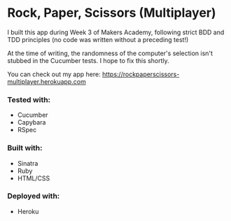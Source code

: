 # Rock, Paper, Scissors (Multiplayer)

I built this app during Week 3 of Makers Academy, following strict BDD and TDD principles (no code was written without a preceding test!)

At the time of writing, the randomness of the computer's selection isn't stubbed in the Cucumber tests. I hope to fix this shortly.

You can check out my app here: https://rockpaperscissors-multiplayer.herokuapp.com

### Tested with:
- Cucumber
- Capybara
- RSpec

### Built with:
- Sinatra
- Ruby
- HTML/CSS

### Deployed with:
- Heroku